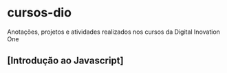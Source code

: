 # cursos-dio
Anotações, projetos e atividades realizados nos cursos da Digital Inovation One

## [Introdução ao Javascript]